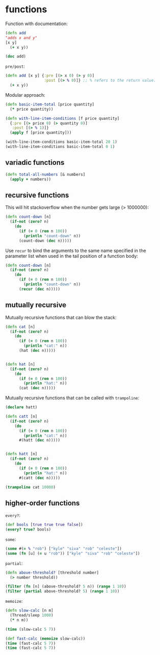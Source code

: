 # functions

Function with documentation:

```clojure
(defn add 
"adds x and y"
[x y]
  (+ x y))

(doc add)
```

`pre/post`:

```clojure
(defn add [x y] {:pre [(> x 0) (> y 0)]
                 :post [(> % 0)]} ;; % refers to the return value.
  (+ x y))
```

Modular approach:

```clojure
(defn basic-item-total [price quantity] 
  (* price quantity))

(defn with-line-item-conditions [f price quantity]
  {:pre [(> price 0) (> quantity 0)]
   :post [(> % 1)]}
  (apply f [price quantity]))

(with-line-item-conditions basic-item-total 20 1)
(with-line-item-conditions basic-item-total 0 1)
```

## variadic functions

```clojure
(defn total-all-numbers [& numbers]
  (apply + numbers))
```

## recursive functions 

This will hit stackoverflow when the number gets large (> 1000000):
```clojure
(defn count-down [n]
  (if-not (zero? n)
    (do
      (if (= 0 (rem n 100))
        (println "count-down" n))
      (count-down (dec n)))))
```

Use `recur` to bind the arguments to the same name specified in the parameter list when used in the tail position of a function body:

```clojure
(defn count-down [n]
  (if-not (zero? n)
    (do
      (if (= 0 (rem n 100))
        (println "count-down" n))
      (recur (dec n)))))
```

## mutually recursive

Mutually recursive functions that can blow the stack:
```clojure
(defn cat [n]
  (if-not (zero? n)
    (do
      (if (= 0 (rem n 100))
        (println "cat:" n))
      (hat (dec n)))))


(defn hat [n]
  (if-not (zero? n)
    (do
      (if (= 0 (rem n 100))
        (println "hat:" n))
      (cat (dec n)))))
```

Mutually recursive functions that can be called with `trampoline`:

```clojure
(declare hatt)

(defn catt [n]
  (if-not (zero? n)
    (do
      (if (= 0 (rem n 100))
        (println "cat:" n))
      #(hatt (dec n)))))


(defn hatt [n]
  (if-not (zero? n)
    (do
      (if (= 0 (rem n 100))
        (println "hat:" n))
      #(catt (dec n)))))

(trampoline cat 10000)
```

## higher-order functions

`every?`:
```clojure
(def bools [true true true false])
(every? true? bools)
```

`some`:
```clojure
(some #(= % "rob") ["kyle" "siva" "rob" "celeste"])
(some (fn [u] (= u "rob")) ["kyle" "siva" "rob" "celeste"])
```

`partial`:

```clojure
(defn above-threshold? [threshold number]
  (> number threshold))

(filter (fn [n] (above-threshold? 5 n)) (range 1 10))
(filter (partial above-threshold? 5) (range 1 10))
```

`memoize`:

```clojure
(defn slow-calc [n m]
  (Thread/sleep 1000)
  (* n m))

(time (slow-calc 5 7))

(def fast-calc (memoize slow-calc))
(time (fast-calc 5 7))
(time (fast-calc 5 7))
```
